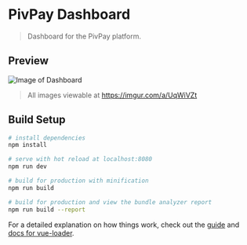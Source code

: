 # PivPay Dashboard

> Dashboard for the PivPay platform.

## Preview

![Image of Dashboard](https://i.imgur.com/qKQdxWd.png)
> All images viewable at https://imgur.com/a/UqWiVZt

## Build Setup

``` bash
# install dependencies
npm install

# serve with hot reload at localhost:8080
npm run dev

# build for production with minification
npm run build

# build for production and view the bundle analyzer report
npm run build --report
```

For a detailed explanation on how things work, check out the [guide](http://vuejs-templates.github.io/webpack/) and [docs for vue-loader](http://vuejs.github.io/vue-loader).
